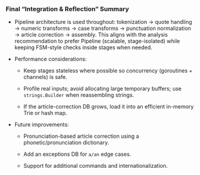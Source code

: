### **Final “Integration & Reflection” Summary**

- Pipeline architecture is used throughout: tokenization → quote handling → numeric transforms → case transforms → punctuation normalization → article correction → assembly. This aligns with the analysis recommendation to prefer Pipeline (scalable, stage-isolated) while keeping FSM-style checks inside stages when needed.

- Performance considerations:

    * Keep stages stateless where possible so concurrency (goroutines + channels) is safe.

    * Profile real inputs; avoid allocating large temporary buffers; use `strings.Builder` when reassembling strings.

    * If the article-correction DB grows, load it into an efficient in-memory Trie or hash map.

- Future improvements:

    * Pronunciation-based article correction using a phonetic/pronunciation dictionary.

    * Add an exceptions DB for `a/an` edge cases.

    * Support for additional commands and internationalization.